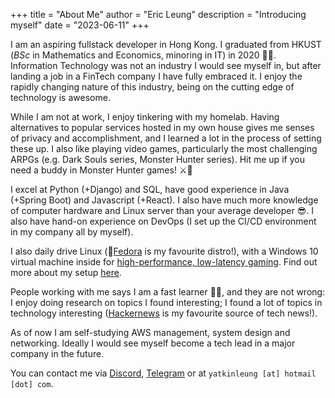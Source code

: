 +++
title = "About Me"
author = "Eric Leung"
description = "Introducing myself"
date = "2023-06-11"
+++

I am an aspiring fullstack developer in Hong Kong. I graduated from HKUST (*BSc* in Mathematics and Economics, minoring in IT) in 2020 :man_student:. Information Technology was not an industry I would see myself in, but after landing a job in a FinTech company I have fully embraced it. I enjoy the rapidly changing nature of this industry, being on the cutting edge of technology is awesome.

While I am not at work, I enjoy tinkering with my homelab. Having alternatives to popular services hosted in my own house gives me senses of privacy and accomplishment, and I learned a lot in the process of setting these up. I also like playing video games, particularly the most challenging ARPGs (e.g. Dark Souls series, Monster Hunter series). Hit me up if you need a buddy in Monster Hunter games! :crossed_swords::dragon:

I excel at Python (+Django) and SQL, have good experience in Java (+Spring Boot) and Javascript (+React). I also have much more knowledge of computer hardware and Linux server than your average developer :sunglasses:. I also have hand-on experience on DevOps (I set up the CI/CD environment in my company all by myself).

I also daily drive Linux (:tophat:[Fedora](https://fedoraproject.org/) is my favourite distro!), with a Windows 10 virtual machine inside for [high-performance, low-latency gaming](../posts/002_win10_to_linux/). Find out more about my setup [here](https://github.com/regunakyle/dotfiles).

People working with me says I am a fast learner :scientist:, and they are not wrong: I enjoy doing research on topics I found interesting; I found a lot of topics in technology interesting ([Hackernews](https://news.ycombinator.com/front) is my favourite source of tech news!).

As of now I am self-studying AWS management, system design and networking. Ideally I would see myself become a tech lead in a major company in the future.

You can contact me via [Discord](https://discordapp.com/users/263243377821089792), [Telegram](https://t.me/regunakyle) or at `yatkinleung [at] hotmail [dot] com`.
